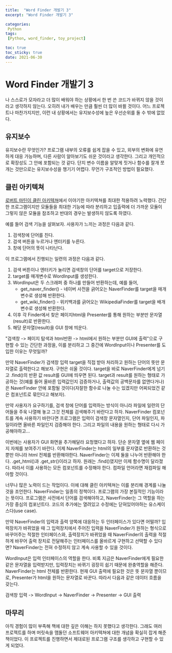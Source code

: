 ```yaml
---
title:  "Word Finder 개발기 3"
excerpt: "Word Finder 개발기 3"

categories:
 Python
tags:
 [Python, word_finder, toy_project]

toc: true
toc_sticky: true
date: 2021-06-30
---
```


# Word Finder 개발기 3

나 스스로가 모자라고 더 많이 배워야 하는 상황에서 한 번 쓴 코드가 바뀌지 않을 것이라고 생각하지 않는다. 오히려 내가 배우는 만큼 훨씬 더 많이 바뀔 것이다. 어느 프로젝트나 마찬가지지만, 이런 내 상황에서는 유지보수성에 높은 우선순위를 둘 수 밖에 없었다. 

## 유지보수

유지보수란 무엇인가? 프로그램 내부의 오류를 쉽게 잡을 수 있고, 외부의 변화에 유연하게 대응 가능하며, 다른 사람이 알아보기도 쉬운 것이라고 생각한다. 그리고 개인적으로 확장성도 그 안에 포함되는 것 같다. 단지 변수 이름을 알맞게 짓거나 함수를 잘개 쪼개는 것만으로는 유지보수성을 챙기기 어렵다. 무언가 구조적인 방법이 필요했다. 

## 클린 아키텍쳐

[로버트 마틴이 클린 아키텍쳐](http://www.yes24.com/Product/Goods/77283734)에서 이야기한 아키텍쳐를 최대한 적용하려 노력했다. 간단한 프로그램이지만 모듈들을 최대한 기능에 따라 분리하고 입출력에 더 가까운 모듈이 그렇지 않은 모듈을 참조하고 반대의 경우는 발생하지 않도록 하였다. 

예를 들어 검색 기능을 살펴보자. 사용자가 느끼는 과정은 다음과 같다. 

1. 검색창에 단어를 친다. 
2. 검색 버튼을 누르거나 엔터키를 누른다. 
3. 창에 단어의 뜻이 나타난다. 

이 프로그램에서 진행되는 일련의 과정은 다음과 같다. 

1. 검색  버튼이나 엔터키가 눌리면 검색창의 단어를 target으로 저장한다. 
2. target를 매개변수로 WordInput를 생성한다. 
3. WordInput은 두 스크래퍼 중 하나를 만들어 반환하는데, 예를 들어, 
   - get_naver_finder() - 네이버 사전을 긁어오는 NaverFinder를 target을 매개변수로 생성해 반환한다. 
   - get_wiki_finder() - 위키백과를 긁어오는 WikipediaFinder를 target을 배개변수로 생성해 반환한다. 
4. 이후 각 Finder에서 찾은 페이지html을 Presenter를 통해 원하는 부분만 문자열(result)로 반환한다. 
5. 해당 문자열(result)을 GUI 창에 띄운다. 

"검색창 -> 페이지 탐색과 html반환 -> html에서 원하는 부분만 GUI에 출력"으로 구현할 수 있는 간단한 과정을, 이를 분리하고 그 중간에 WordInput이나 Presenter를 도입한 이유는 무엇일까?

만약 NaverFinder가 검색창 입력 target을 직접 받아 처리하고 원하는 단어의 뜻만 문자열로 출력한다고 해보자. 구현은 쉬울 것이다. target을 바로 NaverFinder에게 넘기고 .find()의 반환 값 result를 GUI에 띄우면 된다. target과 result를 원하는 형태로 가공하는 것(예를 들어 올바른 입력값인지 검증하거나, 출력값의 공백문자를 없앤다거나)은 NaverFinder 안에 포함될 것이다(자잘한 함수로 나눌 수는 있겠지만 어찌되었건 같은 컴포넌트로 묶인다고 해보자). 

만약 사용자가 요구하기를, 검색 창에 단어를 입력하는 방식이 아니라 파일에 일련의 단어들을 주욱 나열해 놓고 그것 전체를 검색해주기 바란다고 하자. NaverFinder 컴포넌트를 계속 사용하기 바란다면 프로그램은 입력이 검색창 문자열인지, 단어 파일인지, 파일이라면 올바른 파일인지 검증해야 한다. 그리고 파일의 내용을 원하는 형태로 다시 가공해야하고...

이번에는 사용자가 GUI 화면을 추가해달라 요청했다고 하자. 단순 문자열 옆에 웹 페이지 자체를 보여주기 바란다. 이제 NaverFinder는 html의 일부를 문자열로 반환하는 것뿐만 아니라 html 전체를 반환해야한다. NaverFinder는 이제 둘을 나누어 반환해야 한다. .get_html()과 .get_str()이라고 하자. 원래는 .find()였지만 이제 함수명이 달라졌다. 따라서 이를 사용하는 모든 컴포넌트를 수정해야 한다. 컴파일 언어라면 재컴파일 해야할 것이다. 

너무나 많은 노력이 드는 작업이다. 이에 대해 클린 아키텍쳐는 이를 분리해 경계를 나눌 것을 조언한다. NaverFinder는 일종의 정책이다. 프로그램의 가장 본질적인 기능이라는 뜻이다. 프로그램은 사전에서 단어를 검색해야하고, NaverFinder는 그 역할을 하는 가장 중심의 컴포넌트다. 코드의 추가에는 열려있고 수정에는 닫혀있어야하는 유스케이스다(use case). 

만약 NaverFinder의 입력과 출력 양쪽에 대응하는 두 인터페이스가 있다면 어떨까? 입력장치가 바뀌었을 때 그 입력장치에서 주어진 입력을 NaverFinder가 원하는 형식으로 바꾸어주는 적절한 인터페이스와, 출력장치가 바뀌었을 때 NaverFinder의 출력을 적절하게 바꾸어 출력 장치로 전달해주는 인터페이스를 올바르게 구현하고 선택할 수 있다면? NaverFinder는 전혀 수정하지 않고 계속 사용할 수 있을 것이다. 

WordInput은 입력 인터페이스의 역할을 한다. 비록 지금은 NaverFinder에게 필요한 같은 문자열을 입력받지만, 입력장치는 바뀌기 굉장히 쉽기 때문에 완충역할을 해준다. NaverFinder는 html 전체를 반환한다. 현재 GUI 출력에 필요한 것은 뜻 문자열 뿐이므로, Presenter가 html을 원하는 문자열로 바꾼다. 따라서 다음과 같은 데이터 흐름을 갖는다. 

검색창 입력 -> WordInput -> NaverFinder -> Presenter -> GUI 출력

## 마무리

아직 경험이 많이 부족해 책에 대한 깊은 이해는 하지 못했다고 생각한다. 그래도 여러 프로젝트를 하며 머릿속을 맴돌던 소프트웨어 아키텍쳐에 대한 개념을 확실히 잡게 해준 책이었다. 이 프로젝트를 진행하면서 제대로된 프로그램 구조를 생각하고 구현할 수 있게 되었다. 

